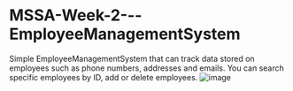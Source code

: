 # MSSA-Week-2---EmployeeManagementSystem
 Simple EmployeeManagementSystem that can track data stored on employees such as phone numbers, addresses and emails. You can search specific employees by ID, add or delete employees.
![image](https://user-images.githubusercontent.com/45772450/160044444-2837c895-6990-4c9d-a2a8-8e6db3e207a0.png)
